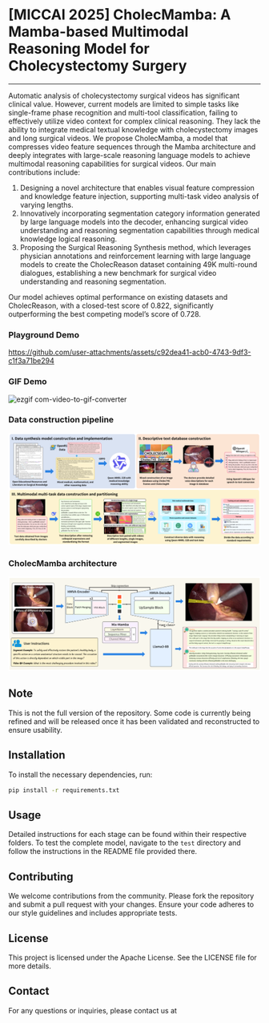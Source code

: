# [MICCAI 2025] CholecMamba: A Mamba-based Multimodal Reasoning Model for Cholecystectomy Surgery

---

Automatic analysis of cholecystectomy surgical videos has significant clinical value. However, current models are limited to simple tasks like single-frame phase recognition and multi-tool classification, failing to effectively utilize video context for complex clinical reasoning. They lack the ability to integrate medical textual knowledge with cholecystectomy images and long surgical videos. We propose CholecMamba, a model that compresses video feature sequences through the Mamba architecture and deeply integrates with large-scale reasoning language models to achieve multimodal reasoning capabilities for surgical videos. Our main contributions include:

1. Designing a novel architecture that enables visual feature compression and knowledge feature injection, supporting multi-task video analysis of varying lengths.
2. Innovatively incorporating segmentation category information generated by large language models into the decoder, enhancing surgical video understanding and reasoning segmentation capabilities through medical knowledge logical reasoning.
3. Proposing the Surgical Reasoning Synthesis method, which leverages physician annotations and reinforcement learning with large language models to create the CholecReason dataset containing 49K multi-round dialogues, establishing a new benchmark for surgical video understanding and reasoning segmentation.

Our model achieves optimal performance on existing datasets and CholecReason, with a closed-test score of 0.822, significantly outperforming the best competing model’s score of 0.728.

### Playground Demo

https://github.com/user-attachments/assets/c92dea41-acb0-4743-9df3-c1f3a71be294

### GIF Demo

![ezgif com-video-to-gif-converter](https://github.com/user-attachments/assets/de3bf9e0-a8a9-4fec-becf-04983eb4fcaa)

### Data construction pipeline
![CM](images/data_construction.png)
### CholecMamba architecture
![CM](images/model_architecture.png)

## Note

This is not the full version of the repository. Some code is currently being refined and will be released once it has been validated and reconstructed to ensure usability.

## Installation

To install the necessary dependencies, run:
```bash
pip install -r requirements.txt
```

## Usage

Detailed instructions for each stage can be found within their respective folders. To test the complete model, navigate to the `test` directory and follow the instructions in the README file provided there.

## Contributing

We welcome contributions from the community. Please fork the repository and submit a pull request with your changes. Ensure your code adheres to our style guidelines and includes appropriate tests.

## License

This project is licensed under the Apache License. See the LICENSE file for more details.

## Contact

For any questions or inquiries, please contact us at 
